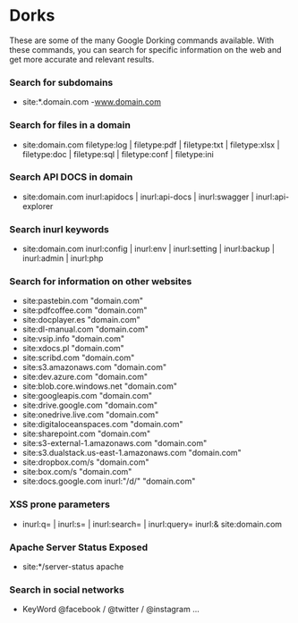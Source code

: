 # Dorks
These are some of the many Google Dorking commands available. With these commands, you can search for specific information on the web and get more accurate and relevant results.

### Search for subdomains
- site:*.domain.com -www.domain.com

### Search for files in a domain
- site:domain.com filetype:log | filetype:pdf | filetype:txt | filetype:xlsx | filetype:doc | filetype:sql | filetype:conf | filetype:ini 

### Search API DOCS in domain
- site:domain.com inurl:apidocs | inurl:api-docs | inurl:swagger | inurl:api-explorer  

### Search inurl keywords
- site:domain.com inurl:config | inurl:env | inurl:setting | inurl:backup | inurl:admin | inurl:php 

### Search for information on other websites
- site:pastebin.com "domain.com"
- site:pdfcoffee.com "domain.com"
- site:docplayer.es "domain.com"
- site:dl-manual.com "domain.com"
- site:vsip.info "domain.com"
- site:xdocs.pl "domain.com"
- site:scribd.com "domain.com"
- site:s3.amazonaws.com "domain.com"
- site:dev.azure.com "domain.com"
- site:blob.core.windows.net "domain.com"
- site:googleapis.com "domain.com"
- site:drive.google.com "domain.com"
- site:onedrive.live.com "domain.com"
- site:digitaloceanspaces.com "domain.com"
- site:sharepoint.com "domain.com"
- site:s3-external-1.amazonaws.com "domain.com"
- site:s3.dualstack.us-east-1.amazonaws.com "domain.com"
- site:dropbox.com/s "domain.com"
- site:box.com/s "domain.com"
- site:docs.google.com inurl:"/d/" "domain.com"

### XSS prone parameters
- inurl:q= | inurl:s= | inurl:search= | inurl:query= inurl:& site:domain.com

### Apache Server Status Exposed
- site:*/server-status apache
  
### Search in social networks
- KeyWord @facebook / @twitter / @instagram ...

